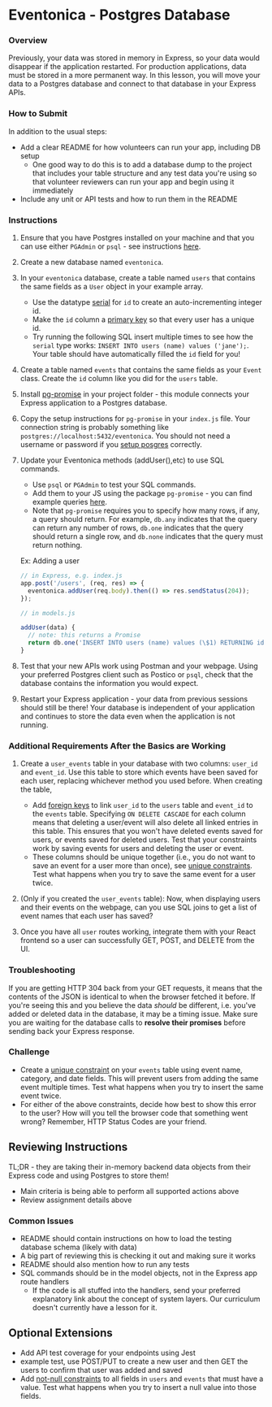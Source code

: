 # Eventonica - Postgres Database

### Overview

Previously, your data was stored in memory in Express, so your data would disappear if the application restarted. For production applications, data must be stored in a more permanent way. In this lesson, you will move your data to a Postgres database and connect to that database in your Express APIs.

### How to Submit

In addition to the usual steps:

- Add a clear README for how volunteers can run your app, including DB setup
  - One good way to do this is to add a database dump to the project that includes your table structure and any test data you're using so that volunteer reviewers can run your app and begin using it immediately
- Include any unit or API tests and how to run them in the README

### Instructions

1. Ensure that you have Postgres installed on your machine and that you can use either `PGAdmin` or `psql` - see instructions [here](../../databases/installing-postgresql.md).

1. Create a new database named `eventonica`.

1. In your `eventonica` database, create a table named `users` that contains the same fields as a `User` object in your example array.

     - Use the datatype [serial](https://www.postgresql.org/docs/12/datatype-numeric.html#DATATYPE-SERIAL) for `id` to create an auto-incrementing integer id.
     - Make the `id` column a [primary key](https://www.postgresql.org/docs/12/ddl-constraints.html#DDL-CONSTRAINTS-PRIMARY-KEYS) so that every user has a unique id.
     - Try running the following SQL insert multiple times to see how the `serial` type works: `INSERT INTO users (name) values ('jane');`. Your table should have automatically filled the `id` field for you!

1. Create a table named `events` that contains the same fields as your `Event` class. Create the `id` column like you did for the `users` table.

1. Install [pg-promise](https://expressjs.com/en/guide/database-integration.html#postgresql) in your project folder - this module connects your Express application to a Postgres database.

1. Copy the setup instructions for `pg-promise` in your `index.js` file. Your connection string is probably something like `postgres://localhost:5432/eventonica`. You should not need a username or password if you [setup posgres](../../databases/installing-postgresql.md) correctly.

1. Update your Eventonica methods (addUser(),etc) to use SQL commands.

     - Use `psql` or `PGAdmin` to test your SQL commands.
     - Add them to your JS using the package `pg-promise` - you can find example queries [here](https://github.com/vitaly-t/pg-promise/wiki/Learn-by-Example).
     - Note that `pg-promise` requires you to specify how many rows, if any, a query should return. For example, `db.any` indicates that the query can return any number of rows, `db.one` indicates that the query should return a single row, and `db.none` indicates that the query must return nothing.

   Ex: Adding a user

   ```js
   // in Express, e.g. index.js
   app.post('/users', (req, res) => {
     eventonica.addUser(req.body).then(() => res.sendStatus(204));
   });
   ```

    ```js
    // in models.js

    addUser(data) {
      // note: this returns a Promise
      return db.one('INSERT INTO users (name) values (\$1) RETURNING id, name', [data.name]);
    }

    ```

1. Test that your new APIs work using Postman and your webpage. Using your preferred Postgres client such as Postico or `psql`, check that the database contains the information you would expect.

1. Restart your Express application - your data from previous sessions should still be there! Your database is independent of your application and continues to store the data even when the application is not running.

### Additional Requirements After the Basics are Working

1. Create a `user_events` table in your database with two columns: `user_id` and `event_id`. Use this table to store which events have been saved for each user, replacing whichever method you used before. When creating the table,

      - Add [foreign keys](https://www.postgresql.org/docs/12/ddl-constraints.html#DDL-CONSTRAINTS-FK) to link `user_id` to the `users` table and `event_id` to the `events` table. Specifying `ON DELETE CASCADE` for each column means that deleting a user/event will also delete all linked entries in this table. This ensures that you won't have deleted events saved for users, or events saved for deleted users. Test that your constraints work by saving events for users and deleting the user or event.
      - These columns should be unique together (i.e., you do not want to save an event for a user more than once), see [unique constraints](https://www.postgresql.org/docs/12/ddl-constraints.html#DDL-CONSTRAINTS-UNIQUE-CONSTRAINTS). Test what happens when you try to save the same event for a user twice.

1. (Only if you created the `user_events` table): Now, when displaying users and their events on the webpage, can you use SQL joins to get a list of event names that each user has saved?

1. Once you have all `user` routes working, integrate them with your React frontend so a user can successfully GET, POST, and DELETE from the UI.

### Troubleshooting

If you are getting HTTP 304 back from your GET requests, it means that the contents of the JSON is identical to when the browser fetched it before. If you're seeing this and you believe the data _should_ be different, i.e. you've added or deleted data in the database, it may be a timing issue. Make sure you are waiting for the database calls to **resolve their promises** before sending back your Express response.

### Challenge

- Create a [unique constraint](https://www.postgresql.org/docs/12/ddl-constraints.html#DDL-CONSTRAINTS-UNIQUE-CONSTRAINTS) on your `events` table using event name, category, and date fields. This will prevent users from adding the same event multiple times. Test what happens when you try to insert the same event twice.
- For either of the above constraints, decide how best to show this error to the user? How will you tell the browser code that something went wrong? Remember, HTTP Status Codes are your friend.

## Reviewing Instructions

TL;DR - they are taking their in-memory backend data objects from their Express code and using Postgres to store them!

- Main criteria is being able to perform all supported actions above
- Review assignment details above

### Common Issues

- README should contain instructions on how to load the testing database schema (likely with data)
- A big part of reviewing this is checking it out and making sure it works
- README should also mention how to run any tests
- SQL commands should be in the model objects, not in the Express app route handlers
  - If the code is all stuffed into the handlers, send your preferred explanatory link about the concept of system layers. Our curriculum doesn't currently have a lesson for it.

## Optional Extensions
- Add API test coverage for your endpoints using Jest
- example test, use POST/PUT to create a new user and then GET the users to confirm that user was added and saved
- Add [not-null constraints](https://www.postgresqltutorial.com/postgresql-not-null-constraint/) to all fields in `users` and `events` that must have a value. Test what happens when you try to insert a null value into those fields.
